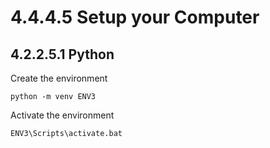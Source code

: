 # 4.4.4.5 Setup your Computer

## 4.2.2.5.1 Python

Create the environment

`python -m venv ENV3`

Activate the environment

`ENV3\Scripts\activate.bat`
